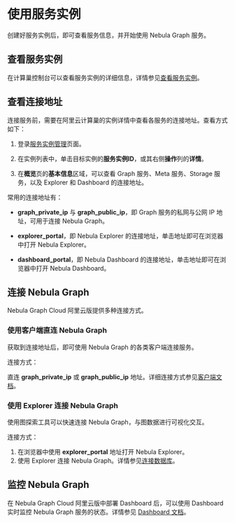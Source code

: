 # 使用服务实例

创建好服务实例后，即可查看服务信息，并开始使用 Nebula Graph 服务。

## 查看服务实例

在计算巢控制台可以查看服务实例的详细信息，详情参见[查看服务实例](https://help.aliyun.com/document_detail/290838.html)。

## 查看连接地址

连接服务前，需要在阿里云计算巢的实例详情中查看各服务的连接地址。查看方式如下：

1. 登录[服务实例管理](https://computenest.console.aliyun.com/user/cn-hangzhou/serviceInstance/private)页面。

2. 在实例列表中，单击目标实例的**服务实例ID**，或其右侧**操作**列的**详情**。

3. 在**概览**页的**基本信息**区域，可以查看 Graph 服务、Meta 服务、Storage 服务，以及 Explorer 和 Dashboard 的连接地址。

常用的连接地址有：

- **graph_private_ip** 与 **graph_public_ip**，即 Graph 服务的私网与公网 IP 地址，可用于连接 Nebula Graph。

- **explorer_portal**，即 Nebula Explorer 的连接地址，单击地址即可在浏览器中打开 Nebula Explorer。

- **dashboard_portal**，即 Nebula Dashboard 的连接地址，单击地址即可在浏览器中打开 Nebula Dashboard。

## 连接 Nebula Graph

Nebula Graph Cloud 阿里云版提供多种连接方式。

### 使用客户端直连 Nebula Graph

获取到连接地址后，即可使用 Nebula Graph 的各类客户端连接服务。

连接方式：

直连 **graph_private_ip** 或 **graph_public_ip** 地址。详细连接方式参见[客户端文档]((https://docs.nebula-graph.com.cn/{{nebula.release}}/14.client/1.nebula-client/))。

### 使用 Explorer 连接 Nebula Graph

使用图探索工具可以快速连接 Nebula Graph，与图数据进行可视化交互。

连接方式：

1. 在浏览器中使用 **explorer_portal** 地址打开 Nebula Explorer。
2. 使用 Explorer 连接 Nebula Graph。详情参见[连接数据库](https://docs.nebula-graph.com.cn/{{nebula.release}}/nebula-explorer/deploy-connect/ex-ug-connect/)。

## 监控 Nebula Graph

在 Nebula Graph Cloud 阿里云版中部署 Dashboard 后，可以使用 Dashboard 实时监控 Nebula Graph 服务的状态。详情参见 [Dashboard 文档](https://docs.nebula-graph.com.cn/{{nebula.release}}/nebula-dashboard-ent/1.what-is-dashboard-ent/)。
